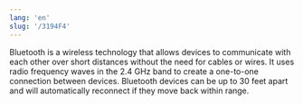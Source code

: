 ```yaml
---
lang: 'en'
slug: '/3194F4'
---
```


Bluetooth is a wireless technology that allows devices to communicate with each other over short distances without the need for cables or wires. It uses radio frequency waves in the 2.4 GHz band to create a one-to-one connection between devices. Bluetooth devices can be up to 30 feet apart and will automatically reconnect if they move back within range.
